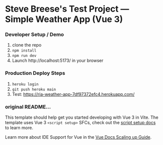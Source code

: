 # Steve Breese's Test Project — Simple Weather App (Vue 3)

### Developer Setup / Demo

1. clone the repo
2. `npm install`
3. `npm run dev`
4. Launch http://localhost:5173/ in your browser

### Production Deploy Steps

1. `heroku login`
2. `git push heroku main`
3. Test: https://ria-weather-app-7df97372efc4.herokuapp.com/

### original README...

This template should help get you started developing with Vue 3 in Vite. The template uses Vue 3 `<script setup>` SFCs, check out the [script setup docs](https://v3.vuejs.org/api/sfc-script-setup.html#sfc-script-setup) to learn more.

Learn more about IDE Support for Vue in the [Vue Docs Scaling up Guide](https://vuejs.org/guide/scaling-up/tooling.html#ide-support).
